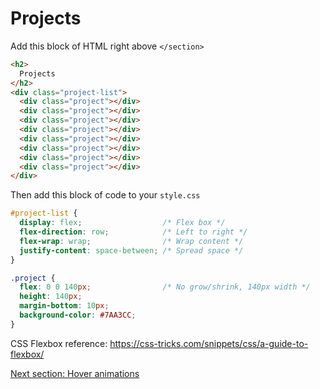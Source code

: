 # Projects

Add this block of HTML right above `</section>`

```html
<h2>
  Projects
</h2>
<div class="project-list">
  <div class="project"></div>
  <div class="project"></div>
  <div class="project"></div>
  <div class="project"></div>
  <div class="project"></div>
  <div class="project"></div>
  <div class="project"></div>
  <div class="project"></div>
</div>
```

Then add this block of code to your `style.css`
```css
#project-list {
  display: flex;                  /* Flex box */
  flex-direction: row;            /* Left to right */
  flex-wrap: wrap;                /* Wrap content */
  justify-content: space-between; /* Spread space */
}

.project {
  flex: 0 0 140px;                /* No grow/shrink, 140px width */
  height: 140px;
  margin-bottom: 10px;
  background-color: #7AA3CC;
}
```

CSS Flexbox reference: https://css-tricks.com/snippets/css/a-guide-to-flexbox/

[Next section: Hover animations](https://github.com/andytechyon/andytechyon.github.io/blob/master/resources/10-Hover-animations.md)
